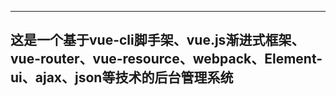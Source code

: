 

---
## 这是一个基于vue-cli脚手架、vue.js渐进式框架、vue-router、vue-resource、webpack、Element-ui、ajax、json等技术的后台管理系统